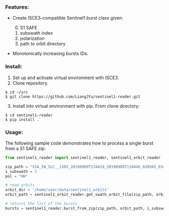 ### Features:
- Create ISCE3-compatible Sentinel1 burst class given:

    0. S1 SAFE
    1. subswath index
    2. polarization
    3. path to orbit directory
- Monotonically increasing bursts IDs.

### Install:

1. Set up and activate virtual environment with ISCE3.
2. Clone repository.
```
$ cd ~/src
$ git clone https://github.com/LiangJYu/sentinel1-reader.git
```
3. Install into virtual environment with pip. From clone directory:
```
$ cd sentinel1-reader
$ pip install .
```

### Usage:
The following sample code demonstrates how to process a single burst from a S1 SAFE zip:
```python
from sentinel1_reader import sentinel1_reader, sentinel1_orbit_reader

zip_path = "S1A_IW_SLC__1SDV_20190909T134419_20190909T134446_028945_03483B_B9E1.zip"
i_subswath = 2
pol = "HH"

# read orbits
orbit_dir = '/home/user/data/sentinel1_orbits'
orbit_path = sentinel1_orbit_reader.get_swath_orbit_file(zip_path, orbit_dir)

# returns the list of the bursts
bursts = sentinel1_reader.burst_from_zip(zip_path, orbit_path, i_subswath, pol)
```
